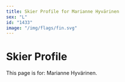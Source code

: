 ```yaml
---
title: Skier Profile for Marianne Hyvärinen
sex: "L"
id: "1433"
image: "/img/flags/fin.svg" 
---
```


# Skier Profile

This page is for: Marianne Hyvärinen.
    